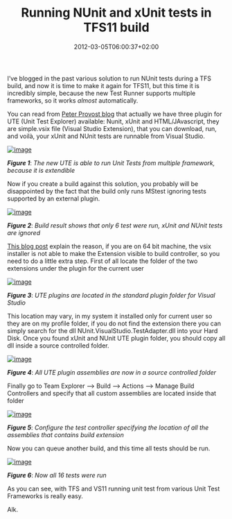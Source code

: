 ﻿---
title: "Running NUnit and xUnit tests in TFS11 build"
description: ""
date: 2012-03-05T06:00:37+02:00
draft: false
tags: [Nunit,Testing,TFS11,Unit Testing]
categories: [Team Foundation Server,Testing]
---
I’ve blogged in the past various solution to run NUnit tests during a TFS build, and now it is time to make it again for TFS11, but this time it is incredibly simple, because the new Test Runner supports multiple frameworks, so it works *almost* automatically.

You can read from [Peter Provost blog](http://www.peterprovost.org/blog/post/Visual-Studio-11-Beta-Unit-Testing-Plugins-List.aspx) that actually we have three plugin for UTE (Unit Test Explorer) available: Nunit, xUnit and HTML/JAvascript, they are simple.vsix file (Visual Studio Extension), that you can download, run, and voilà, your xUnit and NUnit tests are runnable from Visual Studio.

[![image](http://www.codewrecks.com/blog/wp-content/uploads/2012/03/image_thumb.png "image")](http://www.codewrecks.com/blog/wp-content/uploads/2012/03/image.png)

 ***Figure 1***: *The new UTE is able to run Unit Tests from multiple framework, because it is extendible*

Now if you create a build against this solution, you probably will be disappointed by the fact that the build only runs MStest ignoring tests supported by an external plugin.

[![image](http://www.codewrecks.com/blog/wp-content/uploads/2012/03/image_thumb1.png "image")](http://www.codewrecks.com/blog/wp-content/uploads/2012/03/image1.png)

 ***Figure 2***: *Build result shows that only 6 test were run, xUnit and NUnit tests are ignored*

[This blog post](http://blogs.msdn.com/b/aseemb/archive/2012/03/03/how-to-make-your-discoverer-executor-extension-visible-to-ute.aspx) explain the reason, if you are on 64 bit machine, the vsix installer is not able to make the Extension visible to build controller, so you need to do a little extra step. First of all locate the folder of the two extensions under the plugin for the current user

[![image](http://www.codewrecks.com/blog/wp-content/uploads/2012/03/image_thumb2.png "image")](http://www.codewrecks.com/blog/wp-content/uploads/2012/03/image2.png)

 ***Figure 3***: *UTE plugins are located in the standard plugin folder for Visual Studio*

This location may vary, in my system it installed only for current user so they are on my profile folder, if you do not find the extension there you can simply search for the dll NUnit.VisualStudio.TestAdapter.dll into your Hard Disk. Once you found xUnit and NUnit UTE plugin folder, you should copy all dll inside a source controlled folder.

[![image](http://www.codewrecks.com/blog/wp-content/uploads/2012/03/image_thumb3.png "image")](http://www.codewrecks.com/blog/wp-content/uploads/2012/03/image3.png)

 ***Figure 4***: *All UTE plugin assemblies are now in a source controlled folder*

Finally go to Team Explorer –&gt; Build –&gt; Actions –&gt; Manage Build Controllers and specify that all custom assemblies are located inside that folder

[![image](http://www.codewrecks.com/blog/wp-content/uploads/2012/03/image_thumb4.png "image")](http://www.codewrecks.com/blog/wp-content/uploads/2012/03/image4.png)

 ***Figure 5***: *Configure the test controller specifying the location of all the assemblies that contains build extension*

Now you can queue another build, and this time all tests should be run.

[![image](http://www.codewrecks.com/blog/wp-content/uploads/2012/03/image_thumb5.png "image")](http://www.codewrecks.com/blog/wp-content/uploads/2012/03/image5.png)

 ***Figure 6***: *Now all 16 tests were run*

As you can see, with TFS and VS11 running unit test from various Unit Test Frameworks is really easy.

Alk.
